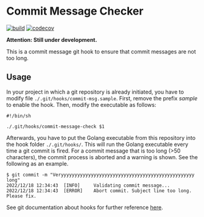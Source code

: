 # Commit Message Checker

[![build](https://github.com/rockstaedt/commit-message-check/actions/workflows/build.yml/badge.svg)](https://github.com/rockstaedt/commit-message-check/actions/workflows/build.yml)
[![codecov](https://codecov.io/gh/rockstaedt/commit-message-check/branch/main/graph/badge.svg?token=VW245SMVP5)](https://codecov.io/gh/rockstaedt/commit-message-check)

**Attention: Still under development.**

This is a commit message git hook to ensure that commit messages are not too 
long.

## Usage

In your project in which a git repository is already initiated, you have to 
modify file `./.git/hooks/commit-msg.sample`. First, remove the 
prefix *sample* to enable the hook. Then, modify the executable as follows:

```shell
#!/bin/sh

./.git/hooks/commit-message-check $1
```

Afterwards, you have to put the Golang executable from this repository into 
the hook folder `./.git/hooks/`. This will run the Golang executable every time
a git commit is fired. For a commit message that is too long (>50 
characters), the commit process is 
aborted and a warning is shown. See the following as an example.

```shell
$ git commit -m "Veryyyyyyyyyyyyyyyyyyyyyyyyyyyyyyyyyyyyyyyyyyyyyyyyy long"
2022/12/18 12:34:43  [INFO]     Validating commit message...
2022/12/18 12:34:43  [ERROR]    Abort commit. Subject line too long. Please fix.
```

See git documentation about hooks for further reference
[here](https://git-scm.com/book/en/v2/Customizing-Git-Git-Hooks).